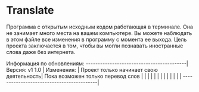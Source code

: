 # Translate
Программа с открытым исходным кодом работающая в терминале. 
Она не занимает много места на вашем компьютере.
Вы можете наблюдать в этом файле все изменения в программу с момента ее выхода.
Цель проекта заключается в том, чтобы вы могли познавать иностранные слова даже без интернета.



Информация по обновлениям:
------------------------------------------|
  Версия: v1 1.0                          |
  Изменения:                              |
  Проект только начинает свою деятельность|
  Пока возможен только перевод слов       |
                                          |
                                          |
                                          |
                                          |
                                          |
                                          |
                                          |
                                          |
                                          |
                                          |
                                          |
                                          |
------------------------------------------|

